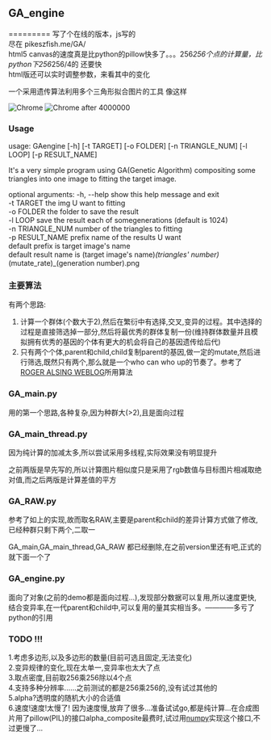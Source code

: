 ## GA_engine
=========
写了个在线的版本，js写的    
尽在 pikeszfish.me/GA/    
html5 canvas的速度真是比python的pillow快多了。。。256*256个点的计算量，比python下256*256/4的
还要快   
html版还可以实时调整参数，来看其中的变化    


一个采用遗传算法利用多个三角形拟合图片的工具
像这样

![Chrome](https://raw.githubusercontent.com/pikeszfish/GA_engine/master/chrome.png)
![Chrome after 4000000](https://raw.githubusercontent.com/pikeszfish/GA_engine/master/chrome_100_1_4000000.png)


### Usage
usage: GAengine [-h] [-t TARGET] [-o FOLDER] [-n TRIANGLE_NUM] [-l LOOP] [-p RESULT_NAME]

It's a very simple program using GA(Genetic Algorithm) compositing some triangles into one image to fitting the target image.

optional arguments:
  -h, --help            show this help message and exit    
  -t  TARGET            the img U want to fitting    
  -o  FOLDER            the folder to save the result     
  -l  LOOP              save the result each of somegenerations (default is 1024)    
  -n  TRIANGLE_NUM      number of the triangles to fitting    
  -p  RESULT_NAME       prefix name of the results U want    
                        default prefix is target image's name     
                        default result name is (target image's name)_(triangles' number)_(mutate_rate)_(generation number).png 

### 主要算法
有两个思路:    
1. 计算一个群体(个数大于2),然后在繁衍中有选择,交叉,变异的过程。其中选择的过程是直接筛选掉一部分,然后将最优秀的群体复制一份(维持群体数量并且模拟拥有优秀的基因的个体有更大的机会将自己的基因遗传给后代)    
2. 只有两个个体,parent和child,child复制parent的基因,做一定的mutate,然后进行筛选,既然只有两个,那么就是一个who can who up的节奏了。参考了 [ROGER ALSING WEBLOG](http://rogeralsing.com/2008/12/07/genetic-programming-evolution-of-mona-lisa/)所用算法    

### GA_main.py
用的第一个思路,各种复杂,因为种群大(>2),且是面向过程

### GA_main_thread.py
因为纯计算的加减太多,所以尝试采用多线程,实际效果没有明显提升

之前两版是早先写的,所以计算图片相似度只是采用了rgb数值与目标图片相减取绝对值,而之后两版是计算差值的平方
### GA_RAW.py
参考了如上<ROGER ALSING WEBLOG>的实现,故而取名RAW,主要是parent和child的差异计算方式做了修改,已经种群只剩下两个,二取一

GA_main,GA_main_thread,GA_RAW 都已经删除,在之前version里还有吧,正式的就下面一个了
### GA_engine.py
面向了对象(之前的demo都是面向过程...),发现部分数据可以复用,所以速度更快,结合变异率,在一代parent和child中,可以复用的量其实相当多。————多亏了python的引用

### TODO !!!
1.考虑多边形,以及多边形的数量(目前可选且固定,无法变化)     
2.变异规律的变化,现在太单一,变异率也太大了点     
3.取点密度,目前取256乘256除以4个点    
4.支持多种分辨率......之前测试的都是256乘256的,没有试过其他的  
5.alpha?透明度的随机大小的合适值   
6.速度!速度!太慢了! 因为速度慢,放弃了很多...准备试试go,都是纯计算...在合成图片用了pillow(PIL)的接口alpha_composite最费时,试过用[numpy](http://stackoverflow.com/questions/3374878/with-the-python-imaging-library-pil-how-does-one-compose-an-image-with-an-alp)实现这个接口,不过更慢了...
